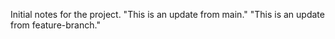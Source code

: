 Initial notes for the project.
"This is an update from main."
"This is an update from feature-branch."
